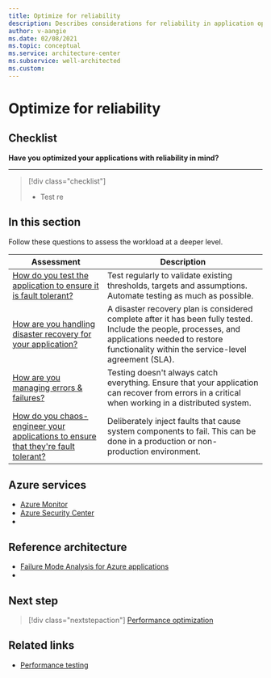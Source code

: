 ```yaml
---
title: Optimize for reliability
description: Describes considerations for reliability in application optimization.
author: v-aangie
ms.date: 02/08/2021
ms.topic: conceptual
ms.service: architecture-center
ms.subservice: well-architected
ms.custom:
---
```


# Optimize for reliability



## Checklist

**Have you optimized your applications with reliability in mind?**
***

> [!div class="checklist"]
> - Test re

## In this section

Follow these questions to assess the workload at a deeper level.

| Assessment | Description |
| ------------- | ------------- |
| [How do you test the application to ensure it is fault tolerant?](/azure/architecture/framework/resiliency/testing) | Test regularly to validate existing thresholds, targets and assumptions. Automate testing as much as possible.
| [How are you handling disaster recovery for your application?](/azure/architecture/framework/resiliency/backup-and-recovery) | A disaster recovery plan is considered complete after it has been fully tested. Include the people, processes, and applications needed to restore functionality within the service-level agreement (SLA).
| [How are you managing errors & failures?](/azure/architecture/framework/resiliency/app-design-error-handling) | Testing doesn't always catch everything. Ensure that your application can recover from errors in a critical when working in a distributed system.
| [How do you chaos-engineer your applications to ensure that they're fault tolerant?](/azure/architecture/framework/resiliency/chaos-engineering) | Deliberately inject faults that cause system components to fail. This can be done in a production or non-production environment.

## Azure services

- [Azure Monitor](https://docs.microsoft.com/azure/azure-monitor/overview)
- [Azure Security Center](/azure/security-center/security-center-introduction)
- 

## Reference architecture

- [Failure Mode Analysis for Azure applications](https://docs.microsoft.com/azure/architecture/resiliency/failure-mode-analysis)
- 

## Next step

>[!div class="nextstepaction"]
>[Performance optimization](/azure/architecture/framework/resiliency/optimize-performance)

## Related links

- [Performance testing](/azure/architecture/framework/scalability/performance-test)
